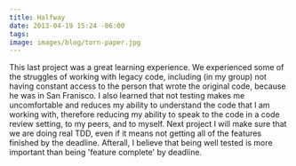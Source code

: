 ```yaml
---
title: Halfway
date: 2013-04-19 15:24 -06:00
tags:
image: images/blog/torn-paper.jpg
---
```


This last project was a great learning experience.  We experienced some of the struggles of working with legacy code, including (in my group) not having constant access to the person that wrote the original code, because he was in San Franisco.  I also learned that not testing makes me uncomfortable and reduces my ability to understand the code that I am working with, therefore reducing my ability to speak to the code in a code review setting, to my peers, and to myself.  Next project I will make sure that we are doing real TDD, even if it means not getting all of the features finished by the deadline.  Afterall, I believe that being well tested  is more important than being 'feature complete' by deadline.
